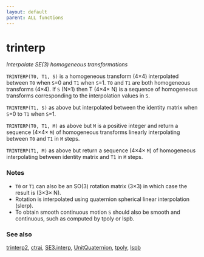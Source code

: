 ```yaml
---
layout: default
parent: ALL functions
---
```

# trinterp
_Interpolate SE(3) homogeneous transformations_


```TRINTERP(T0, T1, S)``` is a homogeneous transform (4&times;4) interpolated
between `T0` when `S`=0 and `T1` when `S`=1.  `T0` and `T1` are both homogeneous
transforms (4&times;4).  If `S` (N&times;1) then T (4&times;4&times; N) is a sequence of
homogeneous transforms corresponding to the interpolation values in `S`.


```TRINTERP(T1, S)``` as above but interpolated between the identity matrix
when `S`=0 to `T1` when `S`=1.


```TRINTERP(T0, T1, M)``` as above but `M` is a positive integer and return a
sequence (4&times;4&times; `M`) of homogeneous transforms linearly interpolating between
`T0` and `T1` in `M` steps.


```TRINTERP(T1, M)``` as above but return a sequence (4&times;4&times; `M`) of
homogeneous interpolating between identity matrix and `T1` in `M` steps.
### Notes
* `T0` or `T1` can also be an SO(3) rotation matrix (3&times;3) in which case the    result is (3&times;3&times; N).
* Rotation is interpolated using quaternion spherical linear interpolation (slerp).
* To obtain smooth continuous motion `S` should also be smooth and continuous,    such as computed by tpoly or lspb.

### See also

[trinterp2](trinterp2.md), [ctraj](ctraj.md), [SE3.interp](SE3.interp.md), [UnitQuaternion](UnitQuaternion.md), [tpoly](tpoly.md), [lspb](lspb.md)
